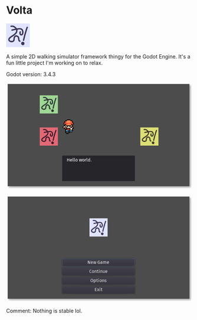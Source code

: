 # Volta

![icon](icon.png)

A simple 2D walking simulator framework thingy for the Godot Engine.
It's a fun little project I'm working on to relax.

Godot version: 3.4.3

![pic1](https://raw.githubusercontent.com/AlexandrosKap/volta-pictures/main/pic1.png)

![pic2](https://raw.githubusercontent.com/AlexandrosKap/volta-pictures/main/pic2.png)

Comment: Nothing is stable lol.
